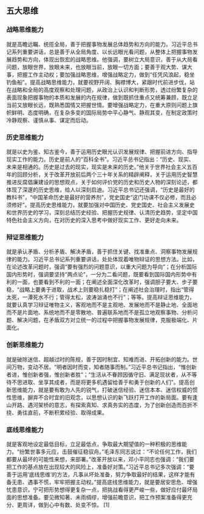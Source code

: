 

## 五大思维

### 战略思维能力

​	就是高瞻远瞩、统揽全局，善于把握事物发展总体趋势和方向的能力。习近平总书记系列重要讲话，总是善于从全局角度、以长远眼光看问题，从整体上把握事物发展趋势和方向，体现出恢宏的战略思维。他强调，要树立大局意识，善于从大局看问题，放眼世界，放眼未来，也放眼当前，放眼一切方面；要善于观大势、谋大事，把握工作主动权；要加强战略思维，增强战略定力，做到“任凭风浪起，稳坐钓鱼船”。提高战略思维能力，就要视野开阔、胸襟博大，紧跟时代前进步伐，站在战略和全局的高度观察和处理问题，从政治上认识和判断形势，透过纷繁复杂的表面现象把握事物的本质和发展的内在规律，做到既抓住重点又统筹兼顾，既立足当前又放眼长远，既熟悉国情又把握世情。要增强战略定力，在重大原则问题上旗帜鲜明、态度明确，在复杂多变的国际局势中平心静气、静观其变，在制定政策时冷静观察、谨慎从事、谋定而后动。

### 历史思维能力

​	就是以史为鉴、知古鉴今，善于运用历史眼光认识发展规律、把握前进方向、指导现实工作的能力。历史是前人的“百科全书”。习近平总书记指出：“历史、现实、未来是相通的。历史是过去的现实，现实是未来的历史。”他关于世界社会主义五百年的回顾分析，关于改革开放前后两个三十年关系的精辟阐释，关于运用历史智慧推进反腐倡廉建设的思想观点，关于如何评价党的历史和历史人物的深刻论述，都体现了深邃的历史思维，给人以深刻启迪。习近平总书记还强调，“历史是最好的教科书”，“中国革命历史是最好的营养剂”，党史国史“这门功课不仅必修，而且必须修好”。提高历史思维能力，就要加强对中国历史、党史国史、社会主义发展史和世界历史的学习，深刻总结历史经验、把握历史规律、认清历史趋势，坚定中国特色社会主义方向，在对历史的深入思考中做好现实工作、更好走向未来。

### 辩证思维能力

​	就是承认矛盾、分析矛盾、解决矛盾，善于抓住关键、找准重点、洞察事物发展规律的能力。习近平总书记系列重要讲话，处处体现着唯物辩证的思想方法。比如，在论述改革问题时，强调“要有强烈的问题意识，以重大问题为导向”；在分析国际国内形势时，强调要坚持“两点论”，一分为二看问题，既要看到国际国内形势中有利的一面，也要看到不利的一面；在阐述全面深化改革时，强调胆子要大、步子要稳，“战略上要勇于进取，战术上则要稳扎稳打”；在阐述社会治理时，指出“管得太死，一潭死水不行；管得太松，波涛汹涌也不行”；等等。提高辩证思维能力，就要认真学习辩证唯物主义，客观地而不是主观地、发展地而不是静止地、全面地而不是片面地、系统地而不是零散地、普遍联系地而不是孤立地观察事物、分析问题、解决问题，在矛盾双方对立统一的过程中把握事物发展规律，克服极端化、片面化。

### 创新思维能力

​	就是破除迷信、超越过时的陈规，善于因时制宜、知难而进、开拓创新的能力。世间万物，变动不居。“明者因时而变，知者随事而制。”习近平总书记指出，“惟创新者进，惟创新者强，惟创新者胜”；“生活从不眷顾因循守旧、满足现状者，从不等待不思进取、坐享其成者，而是将更多机遇留给善于和勇于创新的人们”。提高创新思维能力，就是要有敢为人先的锐气，打破迷信经验、迷信本本、迷信权威的惯性思维，摒弃不合时宜的旧观念，以思想认识的新飞跃打开工作的新局面。要有逢山开路、遇河架桥的意志，有探索真知、求真务实的态度，为了创新创造而百折不挠、勇往直前，不断积累经验、取得成果。

### 底线思维能力

​	就是客观地设定最低目标，立足最低点，争取最大期望值的一种积极的思维能力。“纷繁世事多元应，击鼓催征稳驭舟。”毛泽东同志说过：“不论任何工作，我们都要从最坏的可能性来想，来部署。”改革开放以来，邓小平同志也强调：“我们要把工作的基点放在出现较大的风险上，准备好对策。”习近平总书记多次强调：“要善于运用‘底线思维’的方法，凡事从坏处准备，努力争取最好的结果，这样才能有备无患、遇事不慌，牢牢把握主动权。”提高底线思维能力，就是要居安思危、增强忧患意识，宁可把形势想得更复杂一点，把挑战看得更严峻一些，做好应付最坏局面的思想准备。要见微知著、未雨绸缪，增强前瞻意识，把工作预案准备得更充分、更周详，做到心中有数、处变不惊。 [1] 